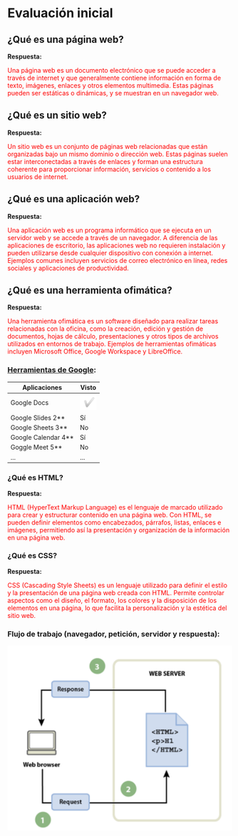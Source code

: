 # Evaluación inicial

## ¿Qué es una página web?

**Respuesta:** 

<span style="color:red">Una página web es un documento electrónico que se puede acceder a través de internet y que generalmente contiene información en forma de texto, imágenes, enlaces y otros elementos multimedia. Estas páginas pueden ser estáticas o dinámicas, y se muestran en un navegador web.</span>

## ¿Qué es un sitio web?

**Respuesta:** 

<span style="color:red">Un sitio web es un conjunto de páginas web relacionadas que están organizadas bajo un mismo dominio o dirección web. Estas páginas suelen estar interconectadas a través de enlaces y forman una estructura coherente para proporcionar información, servicios o contenido a los usuarios de internet.</span>

## ¿Qué es una aplicación web?

**Respuesta:** 

<span style="color:red">Una aplicación web es un programa informático que se ejecuta en un servidor web y se accede a través de un navegador. A diferencia de las aplicaciones de escritorio, las aplicaciones web no requieren instalación y pueden utilizarse desde cualquier dispositivo con conexión a internet. Ejemplos comunes incluyen servicios de correo electrónico en línea, redes sociales y aplicaciones de productividad.</span>

## ¿Qué es una herramienta ofimática?

**Respuesta:** 

<span style="color:red">Una herramienta ofimática es un software diseñado para realizar tareas relacionadas con la oficina, como la creación, edición y gestión de documentos, hojas de cálculo, presentaciones y otros tipos de archivos utilizados en entornos de trabajo. Ejemplos de herramientas ofimáticas incluyen Microsoft Office, Google Workspace y LibreOffice.</span>

### [Herramientas de Google](https://www.google.com/intl/es-419/chrome/browser-tools/):
|**Aplicaciones** | **Visto**|
|------------ | -------------|
|Google Docs | ![tick](https://raw.githubusercontent.com/LotsV8pro/MX2-M8UF1A2_AlbertRomero/main/Tick.png "tick")|
|Google Slides 2** | Sí|
|Google Sheets 3** | No|
|Google Calendar 4** | Sí|
|Goggle Meet 5** | No|
|... | ...|

### ¿Qué es HTML?

**Respuesta:** 

<span style="color:red">HTML (HyperText Markup Language) es el lenguaje de marcado utilizado para crear y estructurar contenido en una página web. Con HTML, se pueden definir elementos como encabezados, párrafos, listas, enlaces e imágenes, permitiendo así la presentación y organización de la información en una página web.</span>

### ¿Qué es CSS?

**Respuesta:** 

<span style="color:red">CSS (Cascading Style Sheets) es un lenguaje utilizado para definir el estilo y la presentación de una página web creada con HTML. Permite controlar aspectos como el diseño, el formato, los colores y la disposición de los elementos en una página, lo que facilita la personalización y la estética del sitio web.</span>

### Flujo de trabajo (navegador, petición, servidor y respuesta):

![Flujo trabajo](https://raw.githubusercontent.com/LotsV8pro/MX2-M8UF1A2_AlbertRomero/main/Flujo%20trabajo.png "imagen flujo trabajo")